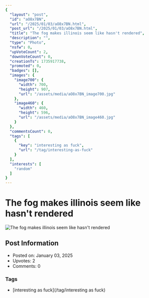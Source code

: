 ```yaml
---
{
  "layout": "post",
  "id": "aO8x7BN",
  "url": "/2025/01/03/aO8x7BN.html",
  "post_url": "/2025/01/03/aO8x7BN.html",
  "title": "The fog makes illinois seem like hasn't rendered",
  "description": "",
  "type": "Photo",
  "nsfw": 0,
  "upVoteCount": 2,
  "downVoteCount": 0,
  "creationTs": 1735917738,
  "promoted": 0,
  "badges": [],
  "images": {
    "image700": {
      "width": 700,
      "height": 907,
      "url": "/assets/media/aO8x7BN_image700.jpg"
    },
    "image460": {
      "width": 460,
      "height": 596,
      "url": "/assets/media/aO8x7BN_image460.jpg"
    }
  },
  "commentsCount": 0,
  "tags": [
    {
      "key": "interesting as fuck",
      "url": "/tag/interesting-as-fuck"
    }
  ],
  "interests": [
    "random"
  ]
}
---
```


# The fog makes illinois seem like hasn't rendered

![The fog makes illinois seem like hasn't rendered](/assets/media/aO8x7BN_image700.jpg)

## Post Information

- Posted on: January 03, 2025
- Upvotes: 2
- Comments: 0

### Tags

- [interesting as fuck](/tag/interesting as fuck)
